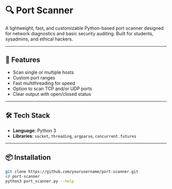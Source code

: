 # 🔍 Port Scanner

A lightweight, fast, and customizable Python-based port scanner designed for network diagnostics and basic security auditing. Built for students, sysadmins, and ethical hackers.

---

## 🚀 Features

- Scan single or multiple hosts
- Custom port ranges
- Fast multithreading for speed
- Option to scan TCP and/or UDP ports
- Clear output with open/closed status

---

## 🛠️ Tech Stack

- **Language**: Python 3
- **Libraries**: `socket`, `threading`, `argparse`, `concurrent.futures`

---

## 📦 Installation

```bash
git clone https://github.com/yourusername/port-scanner.git
cd port-scanner
python3 port_scanner.py --help
